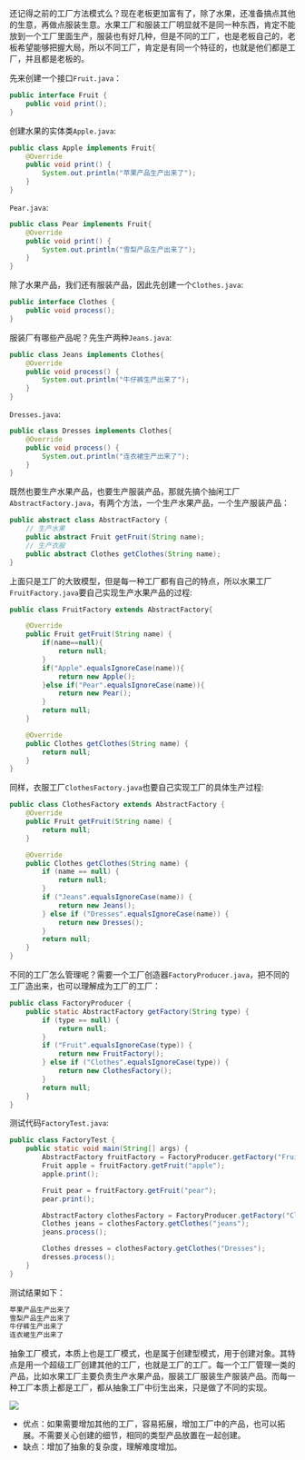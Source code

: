 还记得之前的工厂方法模式么？现在老板更加富有了，除了水果，还准备搞点其他的生意，再做点服装生意。水果工厂和服装工厂明显就不是同一种东西，肯定不能放到一个工厂里面生产，服装也有好几种，但是不同的工厂，也是老板自己的，老板希望能够把握大局，所以不同工厂，肯定是有同一个特征的，也就是他们都是工厂，并且都是老板的。

先来创建一个接口`Fruit.java`：
```java
public interface Fruit {
    public void print();
}
```

创建水果的实体类`Apple.java`:
```java
public class Apple implements Fruit{
    @Override
    public void print() {
        System.out.println("苹果产品生产出来了");
    }
}

```

`Pear.java`:
```java
public class Pear implements Fruit{
    @Override
    public void print() {
        System.out.println("雪梨产品生产出来了");
    }
}
```

除了水果产品，我们还有服装产品，因此先创建一个`Clothes.java`:
```java
public interface Clothes {
    public void process();
}
```
服装厂有哪些产品呢？先生产两种`Jeans.java`:
```java
public class Jeans implements Clothes{
    @Override
    public void process() {
        System.out.println("牛仔裤生产出来了");
    }
}
```

`Dresses.java`:
```java
public class Dresses implements Clothes{
    @Override
    public void process() {
        System.out.println("连衣裙生产出来了");
    }
}
```

既然也要生产水果产品，也要生产服装产品，那就先搞个抽闲工厂`AbstractFactory.java`，有两个方法，一个生产水果产品，一个生产服装产品：
```java
public abstract class AbstractFactory {
    // 生产水果
    public abstract Fruit getFruit(String name);
    // 生产衣服
    public abstract Clothes getClothes(String name);
}

```

上面只是工厂的大致模型，但是每一种工厂都有自己的特点，所以水果工厂`FruitFactory.java`要自己实现生产水果产品的过程:
```java
public class FruitFactory extends AbstractFactory{

    @Override
    public Fruit getFruit(String name) {
        if(name==null){
            return null;
        }
        if("Apple".equalsIgnoreCase(name)){
            return new Apple();
        }else if("Pear".equalsIgnoreCase(name)){
            return new Pear();
        }
        return null;
    }

    @Override
    public Clothes getClothes(String name) {
        return null;
    }
}
```

同样，衣服工厂`ClothesFactory.java`也要自己实现工厂的具体生产过程:
```java
public class ClothesFactory extends AbstractFactory {
    @Override
    public Fruit getFruit(String name) {
        return null;
    }

    @Override
    public Clothes getClothes(String name) {
        if (name == null) {
            return null;
        }
        if ("Jeans".equalsIgnoreCase(name)) {
            return new Jeans();
        } else if ("Dresses".equalsIgnoreCase(name)) {
            return new Dresses();
        }
        return null;
    }
}
```

不同的工厂怎么管理呢？需要一个工厂创造器`FactoryProducer.java`，把不同的工厂造出来，也可以理解成为工厂的工厂：
```java
public class FactoryProducer {
    public static AbstractFactory getFactory(String type) {
        if (type == null) {
            return null;
        }
        if ("Fruit".equalsIgnoreCase(type)) {
            return new FruitFactory();
        } else if ("Clothes".equalsIgnoreCase(type)) {
            return new ClothesFactory();
        }
        return null;
    }
}
```

测试代码`FactoryTest.java`:
```java
public class FactoryTest {
    public static void main(String[] args) {
        AbstractFactory fruitFactory = FactoryProducer.getFactory("Fruit");
        Fruit apple = fruitFactory.getFruit("apple");
        apple.print();

        Fruit pear = fruitFactory.getFruit("pear");
        pear.print();

        AbstractFactory clothesFactory = FactoryProducer.getFactory("Clothes");
        Clothes jeans = clothesFactory.getClothes("jeans");
        jeans.process();

        Clothes dresses = clothesFactory.getClothes("Dresses");
        dresses.process();
    }
}
```

测试结果如下：
```java
苹果产品生产出来了
雪梨产品生产出来了
牛仔裤生产出来了
连衣裙生产出来了
```

抽象工厂模式，本质上也是工厂模式，也是属于创建型模式，用于创建对象。其特点是用一个超级工厂创建其他的工厂，也就是工厂的工厂。每一个工厂管理一类的产品，比如水果工厂主要负责生产水果产品，服装工厂服装生产服装产品。而每一种工厂本质上都是工厂，都从抽象工厂中衍生出来，只是做了不同的实现。

![](https://markdownpicture.oss-cn-qingdao.aliyuncs.com/20210123235026.png)

 - 优点：如果需要增加其他的工厂，容易拓展，增加工厂中的产品，也可以拓展。不需要关心创建的细节，相同的类型产品放置在一起创建。  
 - 缺点：增加了抽象的复杂度，理解难度增加。